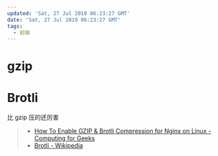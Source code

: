 ```yaml
---
updated: 'Sat, 27 Jul 2019 06:23:27 GMT'
date: 'Sat, 27 Jul 2019 06:23:27 GMT'
tags:
  - 前端
---
```


# gzip

# Brotli

比 gzip 压的还厉害

> -   [How To Enable GZIP & Brotli Compression for Nginx on Linux - Computing for Geeks](https://computingforgeeks.com/how-to-enable-gzip-brotli-compression-for-nginx-on-linux/)
> -   [Brotli - Wikipedia](https://en.wikipedia.org/wiki/Brotli)
